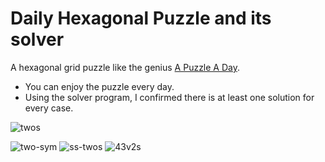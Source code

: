 # Daily Hexagonal Puzzle and its solver

A hexagonal grid puzzle like the genius [A Puzzle A Day](https://www.dragonfjord.com/product/a-puzzle-a-day/). 

* You can enjoy the puzzle every day.
* Using the solver program, I confirmed there is at least one solution for every case.

![twos](https://user-images.githubusercontent.com/86639425/160240637-bd596194-aeb0-4a33-8ce1-047b24ac6391.jpg)

![two-sym](https://user-images.githubusercontent.com/86639425/160240662-4750d954-3689-4ada-a098-f406767a54ca.jpg)
![ss-twos](https://user-images.githubusercontent.com/86639425/160240657-ea850562-6e41-4a3c-a31c-401118102dfb.jpg)
![43v2s](https://user-images.githubusercontent.com/86639425/160533646-ec43ba7a-1fba-483d-b0c9-895b62a3d31d.jpg)
